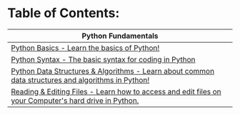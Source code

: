 # Table of Contents:
| Python Fundamentals
| --------------------
| [Python Basics - Learn the basics of Python!](https://github.com/BOLTZZ/Python/blob/master/Python%20Fundamentals/Python%20Basics.md)
| [Python Syntax - The basic syntax for coding in Python](https://github.com/BOLTZZ/Python/blob/master/Python%20Fundamentals/Python%20Syntax.md)
| [Python Data Structures & Algorithms - Learn about common data structures and algorithms in Python!](https://github.com/BOLTZZ/Python/blob/master/Python%20Fundamentals/Python%20Data%20Structures%20%26%20Algorithms.md)
| [Reading & Editing Files - Learn how to access and edit files on your Computer's hard drive in Python.](https://github.com/BOLTZZ/Python/blob/master/Python%20Fundamentals/Reading%26Editing%20Files.md)
